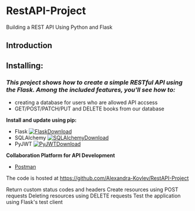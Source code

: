 # RestAPI-Project

Building a REST API Using Python and Flask

## Introduction

## Installing:
### ***This project shows how to create a simple RESTful API using the Flask. Among the included features, you'll see how to:*** ###

* creating a database for users who are allowed API accsess
* GET/POST/PATCH/PUT and DELETE books from our database  

**Install and update using pip:**
* Flask [![FlaskDownload](http://img.shields.io/:Flask-v.1.1.2-blue.svg)](https://pypi.org/project/Flask/)
* SQLAlchemy [![SQLAlchemyDownload](http://img.shields.io/:SQLAlchemy-v.1.3.16-blue.svg)](https://pypi.org/project/SQLAlchemy/)
* PyJWT [![PyJWTDownload](http://img.shields.io/:PyJWT-v.1.7.1-blue.svg)](https://pypi.org/project/PyJWT/)
 
**Collaboration Platform for API Development**
* [Postman](https://www.postman.com/)



The code is hosted at https://github.com/Alexandra-Kovlev/RestAPI-Project



Return custom status codes and headers 
Create resources using POST requests 
Deleting resources using DELETE requests 
Test the application using Flask's test client 


